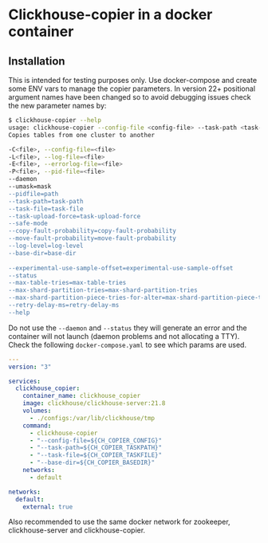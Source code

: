 # Clickhouse-copier in a docker container

## Installation

This is intended for testing purposes only.
Use docker-compose and create some ENV vars to manage the copier parameters.  In version 22+ positional argument names have been changed so to avoid debugging issues check the new parameter names by:

```bash
$ clickhouse-copier --help
usage: clickhouse-copier --config-file <config-file> --task-path <task-path>
Copies tables from one cluster to another

-C<file>, --config-file=<file>                                                         load configuration from a given file
-L<file>, --log-file=<file>                                                            use given log file
-E<file>, --errorlog-file=<file>                                                       use given log file for errors only
-P<file>, --pid-file=<file>                                                            use given pidfile
--daemon                                                                               Run application as a daemon.
--umask=mask                                                                           Set the daemon's umask (octal, e.g. 027).
--pidfile=path                                                                         Write the process ID of the application to given file.
--task-path=task-path                                                                  path to task in ZooKeeper
--task-file=task-file                                                                  path to task file for uploading in ZooKeeper to task-path
--task-upload-force=task-upload-force                                                  Force upload task-file even node already exists
--safe-mode                                                                            disables ALTER DROP PARTITION in case of errors
--copy-fault-probability=copy-fault-probability                                        the copying fails with specified probability (used to test partition state recovering)
--move-fault-probability=move-fault-probability                                        the moving fails with specified probability (used to test partition state recovering)
--log-level=log-level                                                                  sets log level
--base-dir=base-dir                                                                    base directory for copiers, consecutive copier launches will populate
                                                                                       /base-dir/launch_id/* directories
--experimental-use-sample-offset=experimental-use-sample-offset                        Use SAMPLE OFFSET query instead of cityHash64(PRIMARY KEY) % n == k
--status                                                                               Get for status for current execution
--max-table-tries=max-table-tries                                                      Number of tries for the copy table task
--max-shard-partition-tries=max-shard-partition-tries                                  Number of tries for the copy one partition task
--max-shard-partition-piece-tries-for-alter=max-shard-partition-piece-tries-for-alter  Number of tries for final ALTER ATTACH to destination table
--retry-delay-ms=retry-delay-ms                                                        Delay between task retries
--help
```

Do not use the ```--daemon```  and ```--status``` they will generate an error and the container will not launch (daemon problems and not allocating a TTY). 
Check the following ```docker-compose.yaml```
to see which params are used.

```yaml
---
version: "3"

services:
  clickhouse_copier:
    container_name: clickhouse_copier
    image: clickhouse/clickhouse-server:21.8
    volumes:
      - ./configs:/var/lib/clickhouse/tmp
    command:
      - clickhouse-copier
      - "--config-file=${CH_COPIER_CONFIG}"
      - "--task-path=${CH_COPIER_TASKPATH}"
      - "--task-file=${CH_COPIER_TASKFILE}"
      - "--base-dir=${CH_COPIER_BASEDIR}"
    networks:
      - default

networks:
  default:
    external: true
```

Also recommended to use the same docker network for zookeeper, clickhouse-server and clickhouse-copier.

